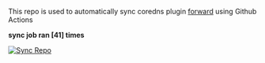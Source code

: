 This repo is used to automatically sync coredns plugin [forward](https://github.com/QZLin/forward) using Github Actions

**sync job ran [41] times**

[![Sync Repo](https://github.com/QZLin/coredns-extract/actions/workflows/sync.yaml/badge.svg)](https://github.com/QZLin/coredns-extract/actions/workflows/sync.yaml)
